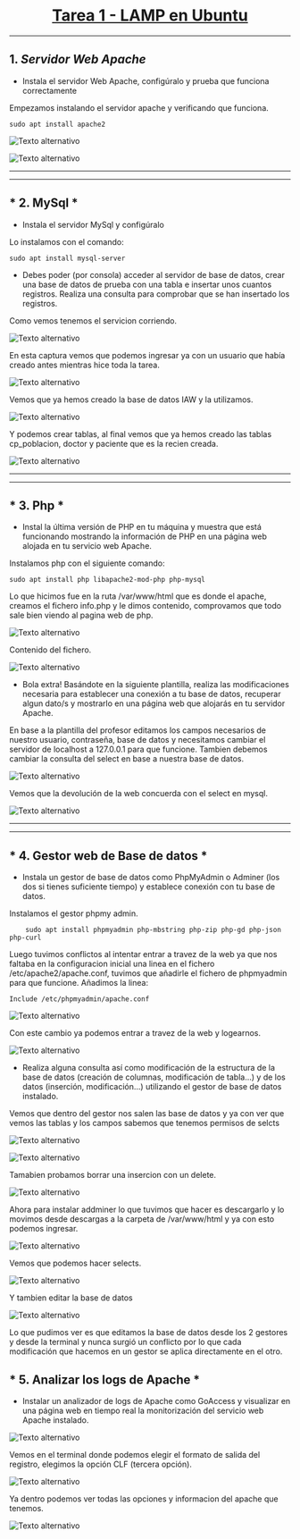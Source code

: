 # <center> <u> Tarea 1 - LAMP en Ubuntu</u> </center>

---

## 1. *Servidor Web Apache*

+ Instala el servidor Web Apache, configúralo y prueba que funciona correctamente

Empezamos instalando el servidor apache y verificando que funciona.

    sudo apt install apache2


![Texto alternativo](imgLAMP/1.png)

![Texto alternativo](imgLAMP/2.png)

---
---

## * 2. MySql *

+ Instala el servidor MySql y configúralo

Lo instalamos con el comando:

    sudo apt install mysql-server 

+ Debes poder (por consola) acceder al servidor de base de datos, crear una base de datos de
prueba con una tabla e insertar unos cuantos registros. Realiza una consulta para comprobar que
se han insertado los registros.

Como vemos tenemos el servicion corriendo.

![Texto alternativo](imgLAMP/3.png)

En esta captura vemos que podemos ingresar ya con un usuario que había creado antes mientras hice toda la tarea.

![Texto alternativo](imgLAMP/4.png)


Vemos que ya hemos creado la base de datos IAW y la utilizamos.

![Texto alternativo](imgLAMP/5.png)

Y podemos crear tablas, al final vemos que ya hemos creado las tablas cp_poblacion, doctor y paciente que es la recien creada.

![Texto alternativo](imgLAMP/6.png)

---
---

## * 3. Php *

+ Instal la última versión de PHP en tu máquina y muestra que está funcionando mostrando la
información de PHP en una página web alojada en tu servicio web Apache.

Instalamos php con el siguiente comando:

    sudo apt install php libapache2-mod-php php-mysql

Lo que hicimos fue en la ruta /var/www/html que es donde el apache, creamos el fichero info.php y le dimos contenido, comprovamos que todo sale bien viendo al pagina web de php.

![Texto alternativo](imgLAMP/7.png)

Contenido del fichero.

![Texto alternativo](imgLAMP/8.png)


+ Bola extra! Basándote en la siguiente plantilla, realiza las modificaciones necesaria para
establecer una conexión a tu base de datos, recuperar algun dato/s y mostrarlo en una página
web que alojarás en tu servidor Apache.

En base a la plantilla del profesor editamos los campos necesarios de nuestro usuario, contraseña, base de datos y necesitamos cambiar el servidor de localhost a 127.0.0.1 para que funcione.
Tambien debemos cambiar la consulta del select en base a nuestra base de datos.

![Texto alternativo](imgLAMP/9.png)

Vemos que la devolución de la web concuerda con el select en mysql.

![Texto alternativo](imgLAMP/10.png)

---
---

## * 4. Gestor web de Base de datos *

+ Instala un gestor de base de datos como PhpMyAdmin o Adminer (los dos si tienes suficiente tiempo) y establece conexión con tu base de datos.

Instalamos el gestor phpmy admin.

        sudo apt install phpmyadmin php-mbstring php-zip php-gd php-json php-curl

Luego tuvimos conflictos al intentar entrar a travez de la web ya que nos faltaba en la configuracion inicial una linea en el fichero /etc/apache2/apache.conf, tuvimos que añadirle el fichero de phpmyadmin para que funcione.
Añadimos la linea:

    Include /etc/phpmyadmin/apache.conf

![Texto alternativo](imgLAMP/18.png)

Con este cambio ya podemos entrar a travez de la web y logearnos.

![Texto alternativo](imgLAMP/11.png)

+ Realiza alguna consulta así como modificación de la estructura de la base de datos (creación de
columnas, modificación de tabla...) y de los datos (inserción, modificación...) utilizando el gestor
de base de datos instalado.


Vemos que dentro del gestor nos salen las base de datos y ya con ver que vemos las tablas y los campos sabemos que tenemos permisos de selcts

![Texto alternativo](imgLAMP/12.png)

![Texto alternativo](imgLAMP/13.png)

Tamabien probamos borrar una insercion con un delete.

![Texto alternativo](imgLAMP/14.png)


Ahora para instalar addminer lo que tuvimos que hacer es descargarlo y lo movimos desde descargas a la carpeta de /var/www/html y ya con esto podemos ingresar.

![Texto alternativo](imgLAMP/15.png)

Vemos que podemos hacer selects.

![Texto alternativo](imgLAMP/16.png)

Y tambien editar la base de datos

![Texto alternativo](imgLAMP/17.png)

Lo que pudimos ver es que editamos la base de datos desde los 2 gestores y desde la terminal y nunca surgió un conflicto por lo que cada modificación que hacemos en un gestor se aplica directamente en el otro.



##  * 5. Analizar los logs de Apache * 

- Instalar un analizador de logs de Apache como GoAccess y visualizar en una página web en tiempo real la monitorización del servicio web Apache instalado.

![Texto alternativo](imgLAMP/19.png)

Vemos en el terminal donde podemos elegir el formato de salida del registro, elegimos la opción CLF (tercera opción).

![Texto alternativo](imgLAMP/20.png)


Ya dentro podemos ver todas las opciones y informacion del apache que tenemos.

![Texto alternativo](imgLAMP/21.png)


